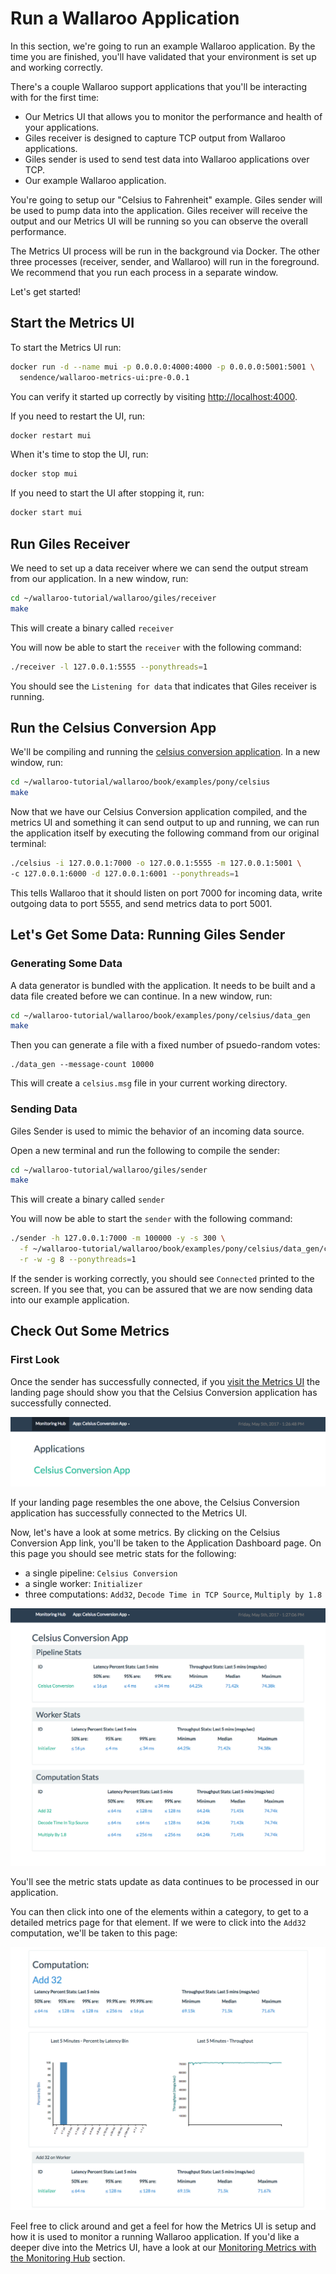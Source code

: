 # Run a Wallaroo Application

In this section, we're going to run an example Wallaroo application. By the time you are finished, you'll have validated that your environment is set up and working correctly.

There's a couple Wallaroo support applications that you'll be interacting with for the first time:

- Our Metrics UI that allows you to monitor the performance and health of your applications.
- Giles receiver is designed to capture TCP output from Wallaroo applications.
- Giles sender is used to send test data into Wallaroo applications over TCP.
- Our example Wallaroo application.

You're going to setup our "Celsius to Fahrenheit" example. Giles sender will be used to pump data into the application. Giles receiver will receive the output and our Metrics UI will be running so you can observe the overall performance.

The Metrics UI process will be run in the background via Docker.  The other three processes (receiver, sender, and Wallaroo) will run in the foreground.  We recommend that you run each process in a separate window.

Let's get started!

## Start the Metrics UI

To start the Metrics UI run:

```bash
docker run -d --name mui -p 0.0.0.0:4000:4000 -p 0.0.0.0:5001:5001 \
  sendence/wallaroo-metrics-ui:pre-0.0.1
```

You can verify it started up correctly by visiting [http://localhost:4000](http://localhost:4000).

If you need to restart the UI, run:

```bash
docker restart mui
```

When it's time to stop the UI, run:

```bash
docker stop mui
```

If you need to start the UI after stopping it, run:

```bash
docker start mui
```

## Run Giles Receiver

We need to set up a data receiver where we can send the output stream from our application.  In a new window, run:

```bash
cd ~/wallaroo-tutorial/wallaroo/giles/receiver
make
```

This will create a binary called `receiver`

You will now be able to start the `receiver` with the following command:

```bash
./receiver -l 127.0.0.1:5555 --ponythreads=1
```

You should see the `Listening for data` that indicates that Giles receiver is running.

## Run the Celsius Conversion App

We'll be compiling and running the [celsius conversion application](https://github.com/Sendence/wallaroo/tree/master/book/examples/pony/celsius/celsius.pony).  In a new window, run:

```bash
cd ~/wallaroo-tutorial/wallaroo/book/examples/pony/celsius
make
```

Now that we have our Celsius Conversion application compiled, and the metrics UI and something it can send output to up and running, we can run the application itself by executing the following command from our original terminal:

```bash
./celsius -i 127.0.0.1:7000 -o 127.0.0.1:5555 -m 127.0.0.1:5001 \
-c 127.0.0.1:6000 -d 127.0.0.1:6001 --ponythreads=1
```

This tells Wallaroo that it should listen on port 7000 for incoming data, write outgoing data to port 5555, and send metrics data to port 5001.

## Let's Get Some Data: Running Giles Sender

### Generating Some Data

A data generator is bundled with the application. It needs to be built and a data file created before we can continue.  In a new window, run:

```bash
cd ~/wallaroo-tutorial/wallaroo/book/examples/pony/celsius/data_gen
make
```

Then you can generate a file with a fixed number of psuedo-random votes:

```
./data_gen --message-count 10000
```

This will create a `celsius.msg` file in your current working directory.

### Sending Data

Giles Sender is used to mimic the behavior of an incoming data source.

Open a new terminal and run the following to compile the sender:

```bash
cd ~/wallaroo-tutorial/wallaroo/giles/sender
make
```

This will create a binary called `sender`

You will now be able to start the `sender` with the following command:

```bash
./sender -h 127.0.0.1:7000 -m 100000 -y -s 300 \
  -f ~/wallaroo-tutorial/wallaroo/book/examples/pony/celsius/data_gen/celsius.msg \
  -r -w -g 8 --ponythreads=1
```

If the sender is working correctly, you should see `Connected` printed to the screen. If you see that, you can be assured that we are now sending data into our example application.

## Check Out Some Metrics

### First Look

Once the sender has successfully connected, if you [visit the Metrics UI](http://localhost:4000) the landing page should show you that the Celsius Conversion application has successfully connected.

![Landing Page](/book/metrics/images/landing-page.png)

If your landing page resembles the one above, the Celsius Conversion application has successfully connected to the Metrics UI.

Now, let's have a look at some metrics. By clicking on the Celsius Conversion App link, you'll be taken to the Application Dashboard page. On this page you should see metric stats for the following:

- a single pipeline: `Celsius Conversion`
- a single worker: `Initializer`
- three computations: `Add32`, `Decode Time in TCP Source`, `Multiply by 1.8`

![Application Dashboard Page](/book/metrics/images/application-dashboard-page.png)

You'll see the metric stats update as data continues to be processed in our application.

You can then click into one of the elements within a category, to get to a detailed metrics page for that element. If we were to click into the `Add32` computation, we'll be taken to this page:

![Computation Detailed Metrics page](/book/metrics/images/computation-detailed-metrics-page.png)

Feel free to click around and get a feel for how the Metrics UI is setup and how it is used to monitor a running Wallaroo application. If you'd like a deeper dive into the Metrics UI, have a look at our [Monitoring Metrics with the Monitoring Hub](/book/metrics/metrics-ui.md) section.
